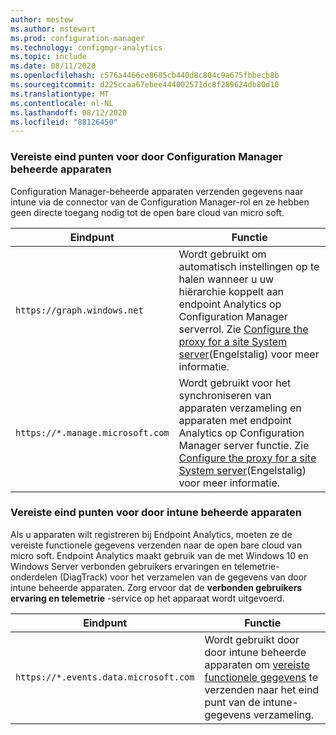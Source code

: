 ```yaml
---
author: mestew
ms.author: mstewart
ms.prod: configuration-manager
ms.technology: configmgr-analytics
ms.topic: include
ms.date: 08/11/2020
ms.openlocfilehash: c576a4466ce8685cb440d8c804c9a675fbbecb8b
ms.sourcegitcommit: d225ccaa67ebee444002571dc8f289624db80d10
ms.translationtype: MT
ms.contentlocale: nl-NL
ms.lasthandoff: 08/12/2020
ms.locfileid: "88126450"
---
```

### <a name="endpoints-required-for-configuration-manager-managed-devices"></a>Vereiste eind punten voor door Configuration Manager beheerde apparaten

Configuration Manager-beheerde apparaten verzenden gegevens naar intune via de connector van de Configuration Manager-rol en ze hebben geen directe toegang nodig tot de open bare cloud van micro soft.

| Eindpunt  | Functie  |
|-----------|-----------|
| `https://graph.windows.net` | Wordt gebruikt om automatisch instellingen op te halen wanneer u uw hiërarchie koppelt aan endpoint Analytics op Configuration Manager serverrol. Zie [Configure the proxy for a site System server](../proxy-server-support.md#configure-the-proxy-for-a-site-system-server)(Engelstalig) voor meer informatie. |
| `https://*.manage.microsoft.com` | Wordt gebruikt voor het synchroniseren van apparaten verzameling en apparaten met endpoint Analytics op Configuration Manager server functie. Zie [Configure the proxy for a site System server](../proxy-server-support.md#configure-the-proxy-for-a-site-system-server)(Engelstalig) voor meer informatie. |

### <a name="endpoints-required-for-intune-managed-devices"></a>Vereiste eind punten voor door intune beheerde apparaten

Als u apparaten wilt registreren bij Endpoint Analytics, moeten ze de vereiste functionele gegevens verzenden naar de open bare cloud van micro soft. Endpoint Analytics maakt gebruik van de met Windows 10 en Windows Server verbonden gebruikers ervaringen en telemetrie-onderdelen (DiagTrack) voor het verzamelen van de gegevens van door intune beheerde apparaten. Zorg ervoor dat de **verbonden gebruikers ervaring en telemetrie** -service op het apparaat wordt uitgevoerd.

| Eindpunt  | Functie  |
|-----------|-----------|
| `https://*.events.data.microsoft.com` | Wordt gebruikt door door intune beheerde apparaten om [vereiste functionele gegevens](../../../../../analytics/data-collection.md#bkmk_datacollection) te verzenden naar het eind punt van de intune-gegevens verzameling. |
